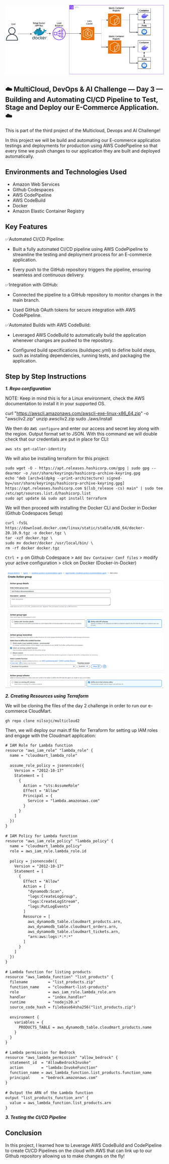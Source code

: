 <p align="center">
  <img src="assets/diagram.png" 
</p>
  
## ☁️ MultiCloud, DevOps & AI Challenge — Day 3 — Building and Automating CI/CD Pipeline to Test, Stage and Deploy our E-Commerce Application. ☁️

This is part of the third project of the Multicloud, Devops and AI Challenge!

In this project we will be build and automating our E-commerce application testings and deployments for production using AWS CodePipeline so that every time we push changes to our application they are built and deployed automatically. 


<h2>Environments and Technologies Used</h2>

  - Amazon Web Services
  - Github Codespaces
  - AWS CodePipeline
  - AWS CodeBuild
  - Docker
  - Amazon Elastic Container Registry
  
  
<h2>Key Features</h2>  

✅Automated CI/CD Pipeline:

- Built a fully automated CI/CD pipeline using AWS CodePipeline to streamline the testing and deployment process for an E-commerce application.

- Every push to the GitHub repository triggers the pipeline, ensuring seamless and continuous delivery.

✅Integration with GitHub:

- Connected the pipeline to a GitHub repository to monitor changes in the main branch.

- Used GitHub OAuth tokens for secure integration with AWS CodePipeline.

✅Automated Builds with AWS CodeBuild:

- Leveraged AWS CodeBuild to automatically build the application whenever changes are pushed to the repository.

- Configured build specifications (buildspec.yml) to define build steps, such as installing dependencies, running tests, and packaging the application.


<h2>Step by Step Instructions</h2>

***1. Repo configuration***


NOTE: Keep in mind this is for a Linux environment, check the AWS documentation to install it in your supported OS.


   curl "https://awscli.amazonaws.com/awscli-exe-linux-x86_64.zip" -o "awscliv2.zip"
unzip awscliv2.zip
sudo ./aws/install


We then do `AWS configure` and enter our access and secret key along with the region. Output format set to JSON. With this command we will double check that our credentials are put in place for CLI:

```
aws sts get-caller-identity
```

We will also be installing terraform for this project:

```
sudo wget -O - https://apt.releases.hashicorp.com/gpg | sudo gpg --dearmor -o /usr/share/keyrings/hashicorp-archive-keyring.gpg
echo "deb [arch=$(dpkg --print-architecture) signed-by=/usr/share/keyrings/hashicorp-archive-keyring.gpg] https://apt.releases.hashicorp.com $(lsb_release -cs) main" | sudo tee /etc/apt/sources.list.d/hashicorp.list
sudo apt update && sudo apt install terraform
```
We will then proceed with installing the Docker CLI and Docker in Docker (Github Codespaces Setup)

```
curl -fsSL https://download.docker.com/linux/static/stable/x86_64/docker-20.10.9.tgz -o docker.tgz \
tar -xzf docker.tgz \
sudo mv docker/docker /usr/local/bin/ \
rm -rf docker docker.tgz
```

`Ctrl + p` on Github Codespace > `Add Dev Container Conf files` > modify your active configuration > click on Docker (Docker-in-Docker)

![image](/assets/image1.png)



***2.  Creating Resources using Terraform***

We will be cloning the files of the day 2 challenge in order to run our e-commerce CloudMart.

```
gh repo clone nilsojc/multicloud2
```

Then, we will deploy our main.tf file for Terraform for setting up IAM roles and engage with the Cloudmart application:

```
# IAM Role for Lambda function
resource "aws_iam_role" "lambda_role" {
  name = "cloudmart_lambda_role"

  assume_role_policy = jsonencode({
    Version = "2012-10-17"
    Statement = [
      {
        Action = "sts:AssumeRole"
        Effect = "Allow"
        Principal = {
          Service = "lambda.amazonaws.com"
        }
      }
    ]
  })
}

# IAM Policy for Lambda function
resource "aws_iam_role_policy" "lambda_policy" {
  name = "cloudmart_lambda_policy"
  role = aws_iam_role.lambda_role.id

  policy = jsonencode({
    Version = "2012-10-17"
    Statement = [
      {
        Effect = "Allow"
        Action = [
          "dynamodb:Scan",
          "logs:CreateLogGroup",
          "logs:CreateLogStream",
          "logs:PutLogEvents"
        ]
        Resource = [
          aws_dynamodb_table.cloudmart_products.arn,
          aws_dynamodb_table.cloudmart_orders.arn,
          aws_dynamodb_table.cloudmart_tickets.arn,
          "arn:aws:logs:*:*:*"
        ]
      }
    ]
  })
}

# Lambda function for listing products
resource "aws_lambda_function" "list_products" {
  filename         = "list_products.zip"
  function_name    = "cloudmart-list-products"
  role             = aws_iam_role.lambda_role.arn
  handler          = "index.handler"
  runtime          = "nodejs20.x"
  source_code_hash = filebase64sha256("list_products.zip")

  environment {
    variables = {
      PRODUCTS_TABLE = aws_dynamodb_table.cloudmart_products.name
    }
  }
}

# Lambda permission for Bedrock
resource "aws_lambda_permission" "allow_bedrock" {
  statement_id  = "AllowBedrockInvoke"
  action        = "lambda:InvokeFunction"
  function_name = aws_lambda_function.list_products.function_name
  principal     = "bedrock.amazonaws.com"
}

# Output the ARN of the Lambda function
output "list_products_function_arn" {
  value = aws_lambda_function.list_products.arn
}
```


***3. Testing the CI/CD Pipeline***




<h2>Conclusion</h2>

In this project, I learned how to Leverage AWS CodeBuild and CodePipeline to create CI/CD Pipelines on the cloud with AWS that can link up to our Github repository allowing us to make changes on the fly!
